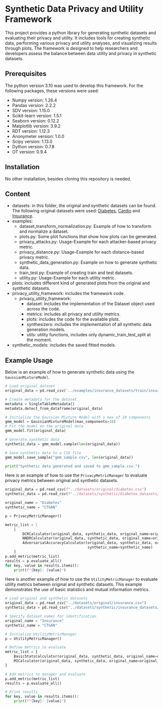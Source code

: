 # Synthetic Data Privacy and Utility Framework

This project provides a python library for generating synthetic datasets and evaluating their privacy and utility. It includes tools for creating synthetic data, performing various privacy and utility analyses, and visualizing results through plots. The framework is designed to help researchers and developers assess the balance between data utility and privacy in synthetic datasets.

## Prerequisites
The python version 3.10 was used to develop this framework.
For the following packages, these versions were used:
- Numpy version: 1.26.4
- Pandas version: 2.2.2
- SDV version: 1.15.0
- Scikit-learn version: 1.5.1
- Seaborn version: 0.12.2
- Matplotlib version: 3.9.2
- RDT version: 1.12.3
- Anonymeter version: 1.0.0
- Scipy version: 1.13.0
- Dython version: 0.7.8
- OT version: 0.9.4
## Installation
No other installation, besides cloning this repository is needed.

## Content

- datasets: in this folder, the original and synthetic datasets can be found. The following original datasets were used: [Diabetes](https://www.kaggle.com/datasets/akshaydattatraykhare/diabetes-dataset), [Cardio](https://www.kaggle.com/datasets/sulianova/cardiovascular-disease-dataset) and [Insurance](https://www.kaggle.com/datasets/mirichoi0218/insurance).
- examples:
  - dataset_transform_normalization.py: Example of how to transform and normalize a dataset.
  - plots.py: Some plot functions that show how plots can be generated.
  - privacy_attacks.py: Usage-Example for each attacker-based privacy metric.
  - privacy_distance.py: Usage-Example for each distance-based privacy metric.
  - synthetic_data_generation.py: Example on how to generate synthetic data.
  - train_test.py: Example of creating train and test datasets.
  - utility.py: Usage-Example for each utility metric.
- plots: includes different kind of generated plots from the original and synthetic datasets.
- privacy_utility_framework: includes the framework code.
  - privacy_utility_framework:
    - dataset: includes the implementation of the Dataset object used across the code.
    - metrics: includes all privacy and utility metrics.
    - plots: includes the code for the available plots.
    - synthesizers: includes the implementation of all synthetic data generation models.
    - utils: utility functions, includes only dynamic_train_test_split at the moment.
- synthetic_models: includes the saved fitted models.

## Example Usage

Below is an example of how to generate synthetic data using the `GaussianMixtureModel`.

```python
# Load original dataset
original_data = pd.read_csv('../examples/insurance_datasets/train/insurance.csv')

# Create metadata for the dataset
metadata = SingleTableMetadata()
metadata.detect_from_dataframe(original_data)

# Initialize the Gaussian Mixture Model with a max of 10 components
gmm_model = GaussianMixtureModel(max_components=10)
# Fit the model on the original data
gmm_model.fit(original_data)

# Generate synthetic data
synthetic_data = gmm_model.sample(len(original_data))

# Save synthetic data to a CSV file
gmm_model.save_sample("gmm_sample.csv", len(original_data))

print("Synthetic data generated and saved to gmm_sample.csv.")
```

Here is an example of how to use the `PrivacyMetricManager` to evaluate privacy metrics between original and synthetic datasets.

```python
original_data = pd.read_csv(f"../datasets/original/diabetes.csv")
synthetic_data = pd.read_csv(f"../datasets/synthetic/diabetes_datasets/ctgan_sample.csv")

original_name = "Diabetes"
synthetic_name = "CTGAN"

p = PrivacyMetricManager()

metric_list = \
    [
        DCRCalculator(original_data, synthetic_data, original_name=original_name, synthetic_name=synthetic_name),
        NNDRCalculator(original_data, synthetic_data, original_name=original_name, synthetic_name=synthetic_name),
        AdversarialAccuracyCalculator(original_data, synthetic_data, original_name=original_name,
                                      synthetic_name=synthetic_name)
    ]
p.add_metric(metric_list)
results = p.evaluate_all()
for key, value in results.items():
    print(f"{key}: {value}")
```

Here is another example of how to use the `UtilityMetricManager` to evaluate utility metrics between original and synthetic datasets. This example demonstrates the use of basic statistics and mutual information metrics.

```python
# Load original and synthetic datasets
original_data = pd.read_csv("../datasets/original/insurance.csv")
synthetic_data = pd.read_csv("../datasets/synthetic/insurance_datasets/ctgan_sample.csv")

# Specify dataset names for identification
original_name = "Insurance"
synthetic_name = "CTGAN"

# Initialize UtilityMetricManager
p = UtilityMetricManager()

# Define metrics to evaluate
metric_list = [
    BasicStatsCalculator(original_data, synthetic_data, original_name=original_name, synthetic_name=synthetic_name),
    MICalculator(original_data, synthetic_data, original_name=original_name, synthetic_name=synthetic_name),
]

# Add metrics to manager and evaluate
p.add_metric(metric_list)
results = p.evaluate_all()

# Print results
for key, value in results.items():
    print(f"{key}: {value}")
```